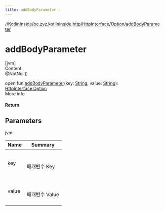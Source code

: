 ```yaml
---
title: addBodyParameter -
---
```

//[KotlinInside](../../../index.md)/[be.zvz.kotlininside.http](../../index.md)/[HttpInterface](../index.md)/[Option](index.md)/[addBodyParameter](add-body-parameter.md)



# addBodyParameter  
[jvm]  
Content  
@NotNull()  
  
open fun [addBodyParameter](add-body-parameter.md)(key: [String](https://docs.oracle.com/javase/7/docs/api/java/lang/String.html), value: [String](https://docs.oracle.com/javase/7/docs/api/java/lang/String.html)): [HttpInterface.Option](index.md)  
More info  


#### Return  


## Parameters  
  
jvm  
  
|  Name|  Summary| 
|---|---|
| <a name="be.zvz.kotlininside.http/HttpInterface.Option/addBodyParameter/#java.lang.String#java.lang.String/PointingToDeclaration/"></a>key| <a name="be.zvz.kotlininside.http/HttpInterface.Option/addBodyParameter/#java.lang.String#java.lang.String/PointingToDeclaration/"></a><br><br>매개변수 Key<br><br>
| <a name="be.zvz.kotlininside.http/HttpInterface.Option/addBodyParameter/#java.lang.String#java.lang.String/PointingToDeclaration/"></a>value| <a name="be.zvz.kotlininside.http/HttpInterface.Option/addBodyParameter/#java.lang.String#java.lang.String/PointingToDeclaration/"></a><br><br>매개변수 Value<br><br>
  
  



